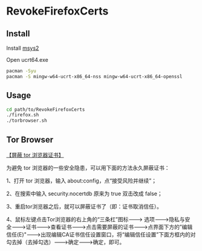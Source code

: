 # RevokeFirefoxCerts

## Install

Install [msys2](https://www.msys2.org/)

Open ucrt64.exe

```bash
pacman -Syu
pacman -S mingw-w64-ucrt-x86_64-nss mingw-w64-ucrt-x86_64-openssl
```
## Usage

```bash
cd path/to/RevokeFirefoxCerts
./firefox.sh
./torbrowser.sh
```
## Tor Browser

[【屏蔽 tor 浏览器证书】](https://t.me/s/tg_InternetSecurity/711?q=%23Tor)

为避免 tor 浏览器的一些安全隐患，可以用下面的方法永久屏蔽证书：

1、打开 tor 浏览器，输入 about:config，点“接受风险并继续”；

2、在搜索中输入 security.nocertdb 原来为 true 双击改成 false；

3、重启tor浏览器之后，就可以屏蔽证书了（即：证书取消信任）。

4、鼠标左键点击Tor浏览器的右上角的“三条杠”图标---> 选项--->隐私与安全--->证书--->查看证书--->点击需要屏蔽的证书--->点界面下方的”编辑信任(E)"--->出现编辑CA证书信任设置窗口，将“编辑信任设置”下面方框内的对勾去掉（去掉勾选）--->确定--->确定，即可。
